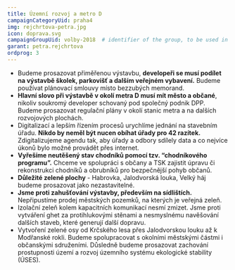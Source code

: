 ```yaml
---
title: Územní rozvoj a metro D 
campaignCategoryUid: praha4
img: rejchrtova-petra.jpg	
icon: doprava.svg
campaignGroupUid: volby-2018  # identifier of the group, to be used in program point
garant: petra.rejchrtova
ordprog: 3
---
```


* Budeme prosazovat přiměřenou výstavbu, **developeři se musí podílet na výstavbě školek, parkovišť a dalším veřejném vybavení.** Budeme používat plánovací smlouvy místo bezzubých memorand.
* **Hlavní slovo při výstavbě v okolí metra D musí mít město a občané**, nikoliv soukromý developer schovaný pod společný podnik DPP.  Budeme prosazovat regulační plány v okolí stanic metra a na dalších rozvojových plochách. 
* Digitalizací a lepším řízením procesů urychlíme jednání na stavebním úřadu. **Nikdo by neměl být nucen obíhat úřady pro 42 razítek.** Zdigitalizujeme agendu tak, aby úřady a odbory sdílely data a co nejvíce úkonů bylo možné provádět přes internet.
* **Vyřešíme neutěšený stav chodníků pomocí tzv. “chodníkového programu”.** Chceme ve spolupráci s občany a TSK zajistit úpravu či rekonstrukci chodníků a obrubníků pro bezpečnější pohyb občanů. 
* **Důležité zelené plochy** - Habrovka, Jalodvorská louka, Velký háj budeme prosazovat jako nezastavitelné.
* **Jsme proti zahušťování výstavby, především na sídlištích.** Nepřipustíme prodej městských pozemků, na kterých je veřejná zeleň.
* Izolační zeleň kolem kapacitních komunikací nesmí zmizet. Jsme proti vytváření ghet za protihlukovými stěnami a nesmyslnému navěšování dalších staveb, které generují další dopravu.
* Vytvoření zelené osy od Krčského lesa přes Jalodvorskou louku až k Modřanské rokli. Budeme spolupracovat s okolními městskými částmi i občanskými sdruženími. Důsledně budeme prosazovat zachování prostupnosti území a rozvoj územního systému ekologické stability (ÚSES).

